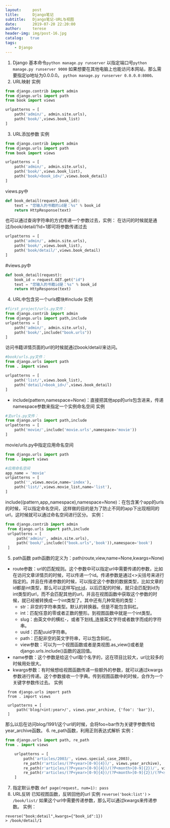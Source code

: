 ```yaml
---
layout:     post
title:      Django笔记
subtitle:   Django笔记-URL与视图
date:       2019-07-20 22:20:00
author:     terese
header-img: img/post-16.jpg
catalog:   true
tags:
    - Django
---
```


1. Django 基本命令``python manage.py runserver``
以指定端口号``python manage.py runserver 9000``
如果想要在其他电脑上也能访问本网站，那么需要指定ip地址为0.0.0.0。
``python manage.py runserver 0.0.0.0:8000。``
2. URL映射
实例
```py
from django.contrib import admin
from django.urls import path
from book import views

urlpatterns = [
    path('admin/', admin.site.urls),
    path('book/',views.book_list)
]
```
3. URL添加参数
实例
```	py
from django.contrib import admin
from django.urls import path
from book import views

urlpatterns = [
    path('admin/', admin.site.urls),
    path('book/',views.book_list),
    path('book/<book_id>/',views.book_detail)
]
```
views.py中
```py
def book_detail(request,book_id):
    text = "您输入的书籍的id是：%s" % book_id
    return HttpResponse(text)
```
也可以通过查询字符串的方式传递一个参数过去，实例：
在访问的时候就是通过/book/detail/?id=1即可将参数传递过去
```py
urlpatterns = [
    path('admin/', admin.site.urls),
    path('book/',views.book_list),
    path('book/detail/',views.book_detail)
]
```
#views.py中
```py
def book_detail(request):
    book_id = request.GET.get("id")
    text = "您输入的书籍id是：%s" % book_id
    return HttpResponse(text)
```
4. URL中包含另一个urls模块#include
实例
```py
#first_project/urls.py文件：
from django.contrib import admin
from django.urls import path,include
urlpatterns = [
    path('admin/', admin.site.urls),
    path('book/',include("book.urls"))
]
```
访问书籍详情页面的url的时候就通过book/detail/<id>来访问。
```py
#book/urls.py文件：
from django.urls import path
from . import views

urlpatterns = [
    path('list/',views.book_list),
    path('detail/<book_id>/',views.book_detail)
]
```
* include(pattern,namespace=None)：直接把其他app的urls包含进来，传递namespace参数来指定一个实例命名空间
实例
```py
#主urls.py文件：
from django.urls import path,include
urlpatterns = [
    path('movie/',include('movie.urls',namespace='movie'))
]
```
movie/urls.py中指定应用命名空间
```py
from django.urls import path
from . import views

#应用命名空间
app_name = 'movie'
urlpatterns = [
    path('',views.movie,name='index'),
    path('list/',views.movie_list,name='list'),
]
```
include((pattern,app_namespace),namespace=None)：在包含某个app的urls的时候，可以指定命名空间，这样做的目的是为了防止不同的app下出现相同的url，这时候就可以通过命名空间进行区分。
实例：
```py
from django.contrib import admin
 from django.urls import path,include
 urlpatterns = [
     path('admin/', admin.site.urls),
     path('book/',include(("book.urls",'book')),namespace='book')
 ]
```
5. path函数
path函数的定义为：path(route,view,name=None,kwargs=None)
* route参数：url的匹配规则。这个参数中可以指定url中需要传递的参数，比如在访问文章详情页的时候，可以传递一个id。传递参数是通过<>尖括号来进行指定的。并且在传递参数的时候，可以指定这个参数的数据类型，比如文章的id都是int类型，那么可以这样写<int:id>，以后匹配的时候，就只会匹配到id为int类型的url，而不会匹配其他的url，并且在视图函数中获取这个参数的时候，就已经被转换成一个int类型了。其中还有几种常用的类型：
    * str：非空的字符串类型。默认的转换器。但是不能包含斜杠。
    * int：匹配任意的零或者正数的整形。到视图函数中就是一个int类型。
    * slug：由英文中的横杠-，或者下划线_连接英文字符或者数字而成的字符串。
    * uuid：匹配uuid字符串。
    * path：匹配非空的英文字符串，可以包含斜杠。
    * view参数：可以为一个视图函数或者是类视图.as_view()或者是django.urls.include()函数的返回值。
* name参数：这个参数是给这个url取个名字的，这在项目比较大，url比较多的时候用处很大。
* kwargs参数：有时候想给视图函数传递一些额外的参数，就可以通过kwargs参数进行传递。这个参数接收一个字典。传到视图函数中的时候，会作为一个关键字参数传过去。
实例
```
 from django.urls import path
 from . import views

 urlpatterns = [
     path('blog/<int:year>/', views.year_archive, {'foo': 'bar'}),
 ]
```
那么以后在访问blog/1991/这个url的时候，会将foo=bar作为关键字参数传给year_archive函数。
6. re_path函数，利用正则表达式解析
实例：
```py
from django.urls import path, re_path
from . import views

    urlpatterns = [
        path('articles/2003/', views.special_case_2003),
        re_path(r'articles/(?P<year>[0-9]{4})/', views.year_archive),
        re_path(r'articles/(?P<year>[0-9]{4})/(?P<month>[0-9]{2})/', views.month_archive),
        re_path(r'articles/(?P<year>[0-9]{4})/(?P<month>[0-9]{2})/(?P<slug>[\w-_]+)/', views.article_detail),
    ]
```
7. 指定默认参数
	``
def page(request, num=1):
   pass
   ``
8.  URL反转
已知视图函数，反转回他的url
实例
``reverse('book:list')``
``> /book/list/``
如果这个url中需要传递参数，那么可以通过kwargs来传递参数。
实例：
```
reverse("book:detail",kwargs={"book_id":1})
> /book/detail/1
```